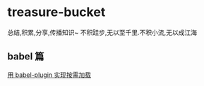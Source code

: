 # treasure-bucket
总结,积累,分享,传播知识~ 不积跬步,无以至千里.不积小流,无以成江海

## babel 篇
[用 babel-plugin 实现按需加载](./babel/用babel-plugin实现按需加载.md)